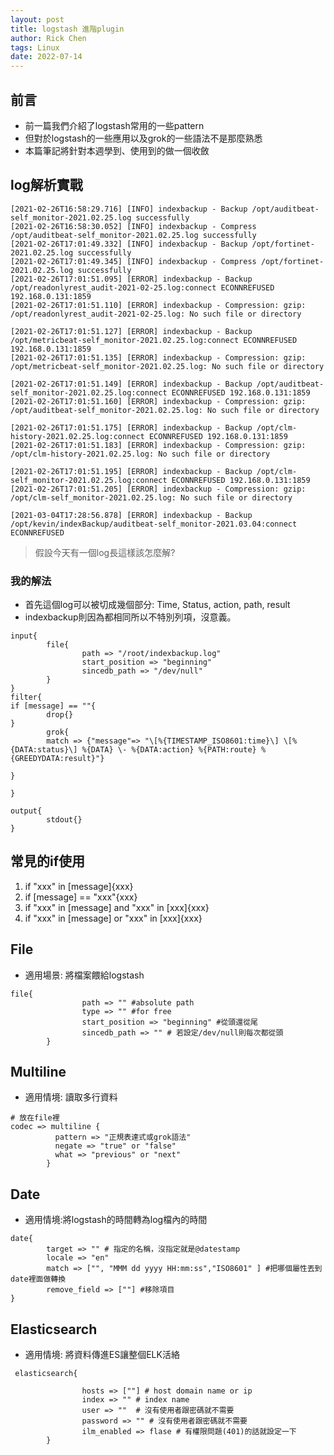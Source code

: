 ```yaml
---
layout: post
title: logstash 進階plugin
author: Rick Chen
tags: Linux
date: 2022-07-14
---
```


## 前言
* 前一篇我們介紹了logstash常用的一些pattern
* 但對於logstash的一些應用以及grok的一些語法不是那麼熟悉
* 本篇筆記將針對本週學到、使用到的做一個收斂

## log解析實戰
```
[2021-02-26T16:58:29.716] [INFO] indexbackup - Backup /opt/auditbeat-self_monitor-2021.02.25.log successfully
[2021-02-26T16:58:30.052] [INFO] indexbackup - Compress /opt/auditbeat-self_monitor-2021.02.25.log successfully
[2021-02-26T17:01:49.332] [INFO] indexbackup - Backup /opt/fortinet-2021.02.25.log successfully
[2021-02-26T17:01:49.345] [INFO] indexbackup - Compress /opt/fortinet-2021.02.25.log successfully
[2021-02-26T17:01:51.095] [ERROR] indexbackup - Backup /opt/readonlyrest_audit-2021-02-25.log:connect ECONNREFUSED 192.168.0.131:1859
[2021-02-26T17:01:51.110] [ERROR] indexbackup - Compression: gzip: /opt/readonlyrest_audit-2021-02-25.log: No such file or directory

[2021-02-26T17:01:51.127] [ERROR] indexbackup - Backup /opt/metricbeat-self_monitor-2021.02.25.log:connect ECONNREFUSED 192.168.0.131:1859
[2021-02-26T17:01:51.135] [ERROR] indexbackup - Compression: gzip: /opt/metricbeat-self_monitor-2021.02.25.log: No such file or directory

[2021-02-26T17:01:51.149] [ERROR] indexbackup - Backup /opt/auditbeat-self_monitor-2021.02.25.log:connect ECONNREFUSED 192.168.0.131:1859
[2021-02-26T17:01:51.160] [ERROR] indexbackup - Compression: gzip: /opt/auditbeat-self_monitor-2021.02.25.log: No such file or directory

[2021-02-26T17:01:51.175] [ERROR] indexbackup - Backup /opt/clm-history-2021.02.25.log:connect ECONNREFUSED 192.168.0.131:1859
[2021-02-26T17:01:51.183] [ERROR] indexbackup - Compression: gzip: /opt/clm-history-2021.02.25.log: No such file or directory

[2021-02-26T17:01:51.195] [ERROR] indexbackup - Backup /opt/clm-self_monitor-2021.02.25.log:connect ECONNREFUSED 192.168.0.131:1859
[2021-02-26T17:01:51.205] [ERROR] indexbackup - Compression: gzip: /opt/clm-self_monitor-2021.02.25.log: No such file or directory

[2021-03-04T17:28:56.878] [ERROR] indexbackup - Backup /opt/kevin/indexBackup/auditbeat-self_monitor-2021.03.04:connect ECONNREFUSED
```
>假設今天有一個log長這樣該怎麼解?

### 我的解法
* 首先這個log可以被切成幾個部分: Time, Status, action, path, result
* indexbackup則因為都相同所以不特別列項，沒意義。

```
input{
        file{
                path => "/root/indexbackup.log"
                start_position => "beginning"
                sincedb_path => "/dev/null"
        }
}
filter{
if [message] == ""{
        drop{}
}
        grok{
        match => {"message"=> "\[%{TIMESTAMP_ISO8601:time}\] \[%{DATA:status}\] %{DATA} \- %{DATA:action} %{PATH:route} %{GREEDYDATA:result}"}

}

}

output{
        stdout{}
}
```


## 常見的if使用
1. if "xxx" in [message]{xxx}
2. if [message] == "xxx"{xxx}
3. if "xxx" in [message] and "xxx" in [xxx]{xxx}
4. if "xxx" in [message] or "xxx" in [xxx]{xxx}

## File
* 適用場景: 將檔案餵給logstash

```
file{
                path => "" #absolute path
                type => "" #for free
                start_position => "beginning" #從頭還從尾
                sincedb_path => "" # 若設定/dev/null則每次都從頭
        }
```

## Multiline
* 適用情境: 讀取多行資料

```
# 放在file裡
codec => multiline {
          pattern => "正規表達式或grok語法"
          negate => "true" or "false"
          what => "previous" or "next"
        }
```

## Date
* 適用情境:將logstash的時間轉為log檔內的時間

```
date{
        target => "" # 指定的名稱，沒指定就是@datestamp
        locale => "en"
        match => ["", "MMM dd yyyy HH:mm:ss","ISO8601" ] #把哪個屬性丟到date裡面做轉換
        remove_field => [""] #移除項目
}
```

## Elasticsearch
* 適用情境: 將資料傳進ES讓整個ELK活絡

```
 elasticsearch{

                hosts => [""] # host domain name or ip
                index => "" # index name
                user => ""  # 沒有使用者跟密碼就不需要
                password => "" # 沒有使用者跟密碼就不需要
                ilm_enabled => flase # 有權限問題(401)的話就設定一下
        }
```
